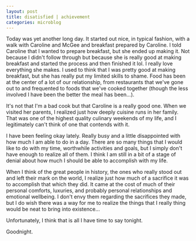 ```yaml
---
layout: post
title: disatisfied | achievement
categories: microblog
---
```


Today was yet another long day. It started out nice, in typical fashion, with a walk with Caroline and McGee and breakfast prepared by Caroline. I told Caroline that I wanted to prepare breakfast, but she ended up making it. Not because I didn't follow through but because she is really good at making breakfast and started the process and then finished it lol. I really love everything she makes. I used to think that I was pretty good at making breakfast, but she has really put my limited skills to shame. Food has been at the center of a lot of our relationship, from restaurants that we've gone out to and frequented to foods that we've cooked together (though the less involved I have been the better the meal has been...). 

It's not that I'm a bad cook but that Caroline is a really good one. When we visited her parents, I realized just how deeply cuisine runs in her family. That was one of the highest quality culinary weekends of my life, and I legitimately can't think of one that contends with it. 

I have been feeling okay lately. Really busy and a little disappointed with how much I am able to do in a day. There are so many things that I would like to do with my time, worthwhile activities and goals, but I simply don't have enough to realize all of them. I think I am still in a bit of a stage of denial about how much I should be able to accomplish with my life. 

When I think of the great people in history, the ones who really stood out and left their mark on the world, I realize just how much of a sacrifice it was to accomplish that which they did. It came at the cost of much of their personal comforts, luxuries, and probably personal relationships and emotional wellbeing. I don't envy them regarding the sacrifices they made, but I do wish there was a way for me to realize the things that I really thing would be neat to bring into existence...

Unfortunately, I think that is all I have time to say tonight. 

Goodnight.
